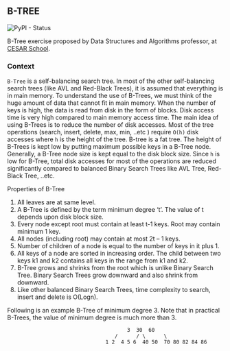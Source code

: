 ## B-TREE
![PyPI - Status](https://img.shields.io/pypi/status/Django.svg)

B-Tree exercise proposed by Data Structures and Algorithms professor, at [CESAR School](https://www.cesar.school).

### Context
`B-Tree` is a self-balancing search tree. In most of the other self-balancing search trees (like AVL and Red-Black Trees), it is assumed that everything is in main memory. To understand the use of B-Trees, we must think of the huge amount of data that cannot fit in main memory. When the number of keys is high, the data is read from disk in the form of blocks. Disk access time is very high compared to main memory access time. The main idea of using B-Trees is to reduce the number of disk accesses. Most of the tree operations (search, insert, delete, max, min, ..etc ) require `O(h)` disk accesses where `h` is the height of the tree. B-tree is a fat tree. The height of B-Trees is kept low by putting maximum possible keys in a B-Tree node. Generally, a B-Tree node size is kept equal to the disk block size. Since `h` is low for B-Tree, total disk accesses for most of the operations are reduced significantly compared to balanced Binary Search Trees like AVL Tree, Red-Black Tree, ..etc.

Properties of B-Tree
1. All leaves are at same level.
2. A B-Tree is defined by the term minimum degree ‘t’. The value of t depends upon disk block size.
3. Every node except root must contain at least t-1 keys. Root may contain minimum 1 key.
4. All nodes (including root) may contain at most 2t – 1 keys.
5. Number of children of a node is equal to the number of keys in it plus 1.
6. All keys of a node are sorted in increasing order. The child between two keys k1 and k2 contains all keys in the range from k1 and k2.
7. B-Tree grows and shrinks from the root which is unlike Binary Search Tree. Binary Search Trees grow downward and also shrink from downward.
8. Like other balanced Binary Search Trees, time complexity to search, insert and delete is O(Logn).

Following is an example B-Tree of minimum degree 3. Note that in practical B-Trees, the value of minimum degree is much more than 3.

                                           3  30  60   
                                       /      / \      \
                                    1 2  4 5 6  40 50  70 80 82 84 86
